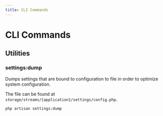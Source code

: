 ```yaml
---
title: CLI Commands
---
```


# CLI Commands

<div class="documentation__toc"></div>

## Utilities

### settings:dump

Dumps settings that are bound to configuration to file in order to optimize system configuration.

The file can be found at `storage/streams/{application}/settings/config.php`.

```bash
php artisan settings:dump
```
